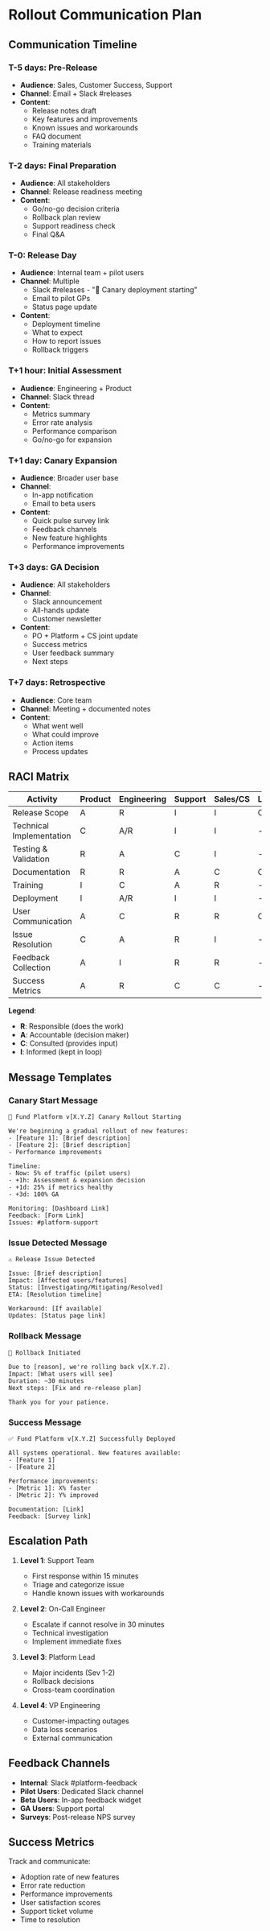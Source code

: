 # Rollout Communication Plan

## Communication Timeline

### T-5 days: Pre-Release
- **Audience**: Sales, Customer Success, Support
- **Channel**: Email + Slack #releases
- **Content**: 
  - Release notes draft
  - Key features and improvements
  - Known issues and workarounds
  - FAQ document
  - Training materials

### T-2 days: Final Preparation
- **Audience**: All stakeholders
- **Channel**: Release readiness meeting
- **Content**:
  - Go/no-go decision criteria
  - Rollback plan review
  - Support readiness check
  - Final Q&A

### T-0: Release Day
- **Audience**: Internal team + pilot users
- **Channel**: Multiple
  - Slack #releases - "🚀 Canary deployment starting"
  - Email to pilot GPs
  - Status page update
- **Content**:
  - Deployment timeline
  - What to expect
  - How to report issues
  - Rollback triggers

### T+1 hour: Initial Assessment
- **Audience**: Engineering + Product
- **Channel**: Slack thread
- **Content**:
  - Metrics summary
  - Error rate analysis
  - Performance comparison
  - Go/no-go for expansion

### T+1 day: Canary Expansion
- **Audience**: Broader user base
- **Channel**: 
  - In-app notification
  - Email to beta users
- **Content**:
  - Quick pulse survey link
  - Feedback channels
  - New feature highlights
  - Performance improvements

### T+3 days: GA Decision
- **Audience**: All stakeholders
- **Channel**: 
  - Slack announcement
  - All-hands update
  - Customer newsletter
- **Content**:
  - PO + Platform + CS joint update
  - Success metrics
  - User feedback summary
  - Next steps

### T+7 days: Retrospective
- **Audience**: Core team
- **Channel**: Meeting + documented notes
- **Content**:
  - What went well
  - What could improve
  - Action items
  - Process updates

## RACI Matrix

| Activity | Product | Engineering | Support | Sales/CS | Legal | Users |
|----------|---------|-------------|---------|----------|-------|-------|
| Release Scope | A | R | I | I | C | I |
| Technical Implementation | C | A/R | I | I | - | - |
| Testing & Validation | R | A | C | I | - | - |
| Documentation | R | R | A | C | C | - |
| Training | I | C | A | R | - | - |
| Deployment | I | A/R | I | I | - | - |
| User Communication | A | C | R | R | C | I |
| Issue Resolution | C | A | R | I | - | I |
| Feedback Collection | A | I | R | R | - | C |
| Success Metrics | A | R | C | C | - | - |

**Legend**:
- **R**: Responsible (does the work)
- **A**: Accountable (decision maker)
- **C**: Consulted (provides input)
- **I**: Informed (kept in loop)

## Message Templates

### Canary Start Message
```
🚀 Fund Platform v[X.Y.Z] Canary Rollout Starting

We're beginning a gradual rollout of new features:
- [Feature 1]: [Brief description]
- [Feature 2]: [Brief description]
- Performance improvements

Timeline:
- Now: 5% of traffic (pilot users)
- +1h: Assessment & expansion decision
- +1d: 25% if metrics healthy
- +3d: 100% GA

Monitoring: [Dashboard Link]
Feedback: [Form Link]
Issues: #platform-support
```

### Issue Detected Message
```
⚠️ Release Issue Detected

Issue: [Brief description]
Impact: [Affected users/features]
Status: [Investigating/Mitigating/Resolved]
ETA: [Resolution timeline]

Workaround: [If available]
Updates: [Status page link]
```

### Rollback Message
```
🔄 Rollback Initiated

Due to [reason], we're rolling back v[X.Y.Z].
Impact: [What users will see]
Duration: ~30 minutes
Next steps: [Fix and re-release plan]

Thank you for your patience.
```

### Success Message
```
✅ Fund Platform v[X.Y.Z] Successfully Deployed

All systems operational. New features available:
- [Feature 1]
- [Feature 2]

Performance improvements:
- [Metric 1]: X% faster
- [Metric 2]: Y% improved

Documentation: [Link]
Feedback: [Survey link]
```

## Escalation Path

1. **Level 1**: Support Team
   - First response within 15 minutes
   - Triage and categorize issue
   - Handle known issues with workarounds

2. **Level 2**: On-Call Engineer
   - Escalate if cannot resolve in 30 minutes
   - Technical investigation
   - Implement immediate fixes

3. **Level 3**: Platform Lead
   - Major incidents (Sev 1-2)
   - Rollback decisions
   - Cross-team coordination

4. **Level 4**: VP Engineering
   - Customer-impacting outages
   - Data loss scenarios
   - External communication

## Feedback Channels

- **Internal**: Slack #platform-feedback
- **Pilot Users**: Dedicated Slack channel
- **Beta Users**: In-app feedback widget
- **GA Users**: Support portal
- **Surveys**: Post-release NPS survey

## Success Metrics

Track and communicate:
- Adoption rate of new features
- Error rate reduction
- Performance improvements
- User satisfaction scores
- Support ticket volume
- Time to resolution